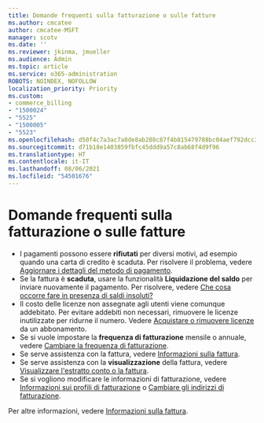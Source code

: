 ```yaml
---
title: Domande frequenti sulla fatturazione o sulle fatture
ms.author: cmcatee
author: cmcatee-MSFT
manager: scotv
ms.date: ''
ms.reviewer: jkinma, jmueller
ms.audience: Admin
ms.topic: article
ms.service: o365-administration
ROBOTS: NOINDEX, NOFOLLOW
localization_priority: Priority
ms.custom:
- commerce_billing
- "1500024"
- "5525"
- "1500005"
- "5523"
ms.openlocfilehash: d50f4c7a3ac7a8de8ab280c87f4b815479788bc04aef792dcc3e503bed5b2f03
ms.sourcegitcommit: d71b18e1403859fbfc45ddd9a57c8ab68f4d9f96
ms.translationtype: HT
ms.contentlocale: it-IT
ms.lasthandoff: 08/06/2021
ms.locfileid: "54501676"
---
```

# <a name="billing-or-invoice-faq"></a>Domande frequenti sulla fatturazione o sulle fatture

- I pagamenti possono essere **rifiutati** per diversi motivi, ad esempio quando una carta di credito è scaduta. Per risolvere il problema, vedere [Aggiornare i dettagli del metodo di pagamento](/microsoft-365/commerce/billing-and-payments/manage-payment-methods#update-payment-method-details).
- Se la fattura è **scaduta**, usare la funzionalità **Liquidazione del saldo** per inviare nuovamente il pagamento. Per risolvere, vedere [Che cosa occorre fare in presenza di saldi insoluti?](/microsoft-365/commerce/billing-and-payments/pay-for-your-subscription#what-if-i-have-an-outstanding-balance)
- Il costo delle licenze non assegnate agli utenti viene comunque addebitato. Per evitare addebiti non necessari, rimuovere le licenze inutilizzate per ridurne il numero. Vedere [Acquistare o rimuovere licenze](/microsoft-365/commerce/licenses/buy-licenses) da un abbonamento.
- Se si vuole impostare la **frequenza di fatturazione** mensile o annuale, vedere [Cambiare la frequenza di fatturazione](/microsoft-365/commerce/billing-and-payments/change-payment-frequency).
- Se serve assistenza con la fattura, vedere [Informazioni sulla fattura](/microsoft-365/commerce/billing-and-payments/understand-your-invoice2).
- Se serve assistenza con la **visualizzazione** della fattura, vedere [Visualizzare l'estratto conto o la fattura](/microsoft-365/commerce/billing-and-payments/view-your-bill-or-invoice).
- Se si vogliono modificare le informazioni di fatturazione, vedere [Informazioni sui profili di fatturazione](/microsoft-365/commerce/billing-and-payments/manage-billing-profiles) o [Cambiare gli indirizzi di fatturazione](/microsoft-365/commerce/billing-and-payments/change-your-billing-addresses).

Per altre informazioni, vedere [Informazioni sulla fattura](/microsoft-365/commerce/billing-and-payments/understand-your-invoice2).